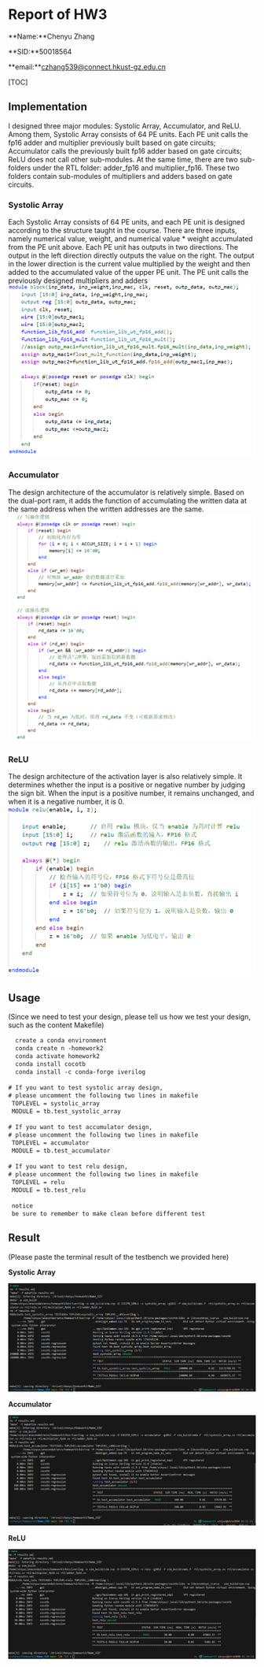 # Report of HW3

**Name:**Chenyu Zhang

**SID:**50018564

**email:**czhang539@connect.hkust-gz.edu.cn

[TOC]

## Implementation

I designed three major modules: Systolic Array, Accumulator, and ReLU. Among them, Systolic Array consists of 64 PE units. Each PE unit calls the fp16 adder and multiplier previously built based on gate circuits; Accumulator calls the previously built fp16 adder based on gate circuits; ReLU does not call other sub-modules. At the same time, there are two sub-folders under the RTL folder: adder_fp16 and multiplier_fp16. These two folders contain sub-modules of multipliers and adders based on gate circuits.

### Systolic Array

Each Systolic Array consists of 64 PE units, and each PE unit is designed according to the structure taught in the course. There are three inputs, namely numerical value, weight, and numerical value * weight accumulated from the PE unit above. Each PE unit has outputs in two directions. The output in the left direction directly outputs the value on the right. The output in the lower direction is the current value multiplied by the weight and then added to the accumulated value of the upper PE unit. The PE unit calls the previously designed multipliers and adders
![PE](PE.png)
### Accumulator
The design architecture of the accumulator is relatively simple. Based on the dual-port ram, it adds the function of accumulating the written data at the same address when the written addresses are the same.
![ACCUMULATOR](accum.png)
### ReLU
The design architecture of the activation layer is also relatively simple. It determines whether the input is a positive or negative number by judging the sign bit. When the input is a positive number, it remains unchanged, and when it is a negative number, it is 0.
![relu](relu.png)
## Usage

(Since we need to test your design, please tell us how we test your design, such as the content Makefile)

```
  create a conda environment
  conda create n -homework2
  conda activate homework2
  conda install cocotb
  conda install -c conda-forge iverilog

# If you want to test systolic array design, 
# please uncomment the following two lines in makefile
 TOPLEVEL = systolic_array
 MODULE = tb.test_systolic_array

# If you want to test accumulator design, 
# please uncomment the following two lines in makefile
 TOPLEVEL = accumulator
 MODULE = tb.test_accumulator

# If you want to test relu design, 
# please uncomment the following two lines in makefile
 TOPLEVEL = relu
 MODULE = tb.test_relu

 notice
 be sure to remember to make clean before different test

```

## Result

(Please paste the terminal result of the testbench we provided here)

**Systolic Array**

![result1](result1.png)

**Accumulator**

![result2](result2.png)

**ReLU**

![result3](result3.png)
